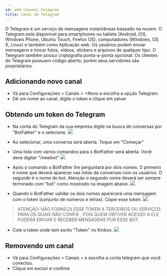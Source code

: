 ```yaml
---
id: add-channel-telegram
title: Canal de Telegram
---
```


O Telegram é um serviço de mensagens instantâneas baseado na nuvem. O Telegram está disponível para smartphones ou tablets (Android, iOS, Windows Phone, Ubuntu Touch, Firefox OS), computadores (Windows, OS X, Linux) e também como Aplicação web. Os usuários podem enviar mensagens e trocar fotos, vídeos, stickers e arquivos de qualquer tipo. O Telegram também possui criptografia ponta-a-ponta opcional. Os clientes do Telegram possuem código aberto, porém seus servidores são proprietários. 

## Adicionando novo canal
- Vá para Configurações > Canais > +Novo e escolha a opção Telegram.
- Dê um nome ao canal, digite o token e clique em salvar 

## Obtendo um token do Telegram
- Na conta do Telegram da sua empresa digite na busca de conversas por "BotFather" e o selecione.
![](../../img/telegram1.jpeg)

- Ao selecionar, uma conversa será aberta. Toque em "Começar"

- Uma lista com vários comandos para o BotFather será aberta. Você deve digitar "/newbot"
![](../../img/telegram2.jpeg)

- Após o comando o BotFather lhe perguntará por dois nomes. O primeiro é nome que deverá aparecer nas listas da conversas com os usuários. O segundo é o nome do bot. Atenção o segundo nome deverá ser sempre terminado com "bot" como mostrado na imagem abaixo.
![](../../img/telegram3.jpeg)

- Quando o BotFather validar os dois nomes aparecerá uma mensagem com o token (conjunto de números e letras). Cópie esse token.
![](../../img/telegram4.jpeg)

> ATENÇÃO: NÃO FORNEÇA ESSE TOKEN A TERCEIROS OU SERVIÇOS PARA OS QUAIS NÃO CONFIE , POIS QUEM OBTIVER ACESSO A ELE PODERÁ ENVIAR E RECEBER MENSAGENS POR ESSE BOT.

- Cole o token onde tem esrito "Token" no Kinbox.
![](../../img/telegram5.png)

## Removendo um canal
- Vá para Configurações > Canais > e escolha a conta telegram que você conectou.
- Clique em excluir e confime